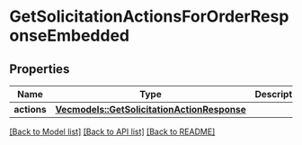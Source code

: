 # GetSolicitationActionsForOrderResponseEmbedded

## Properties

Name | Type | Description | Notes
------------ | ------------- | ------------- | -------------
**actions** | [**Vec<models::GetSolicitationActionResponse>**](GetSolicitationActionResponse.md) |  | 

[[Back to Model list]](../README.md#documentation-for-models) [[Back to API list]](../README.md#documentation-for-api-endpoints) [[Back to README]](../README.md)


